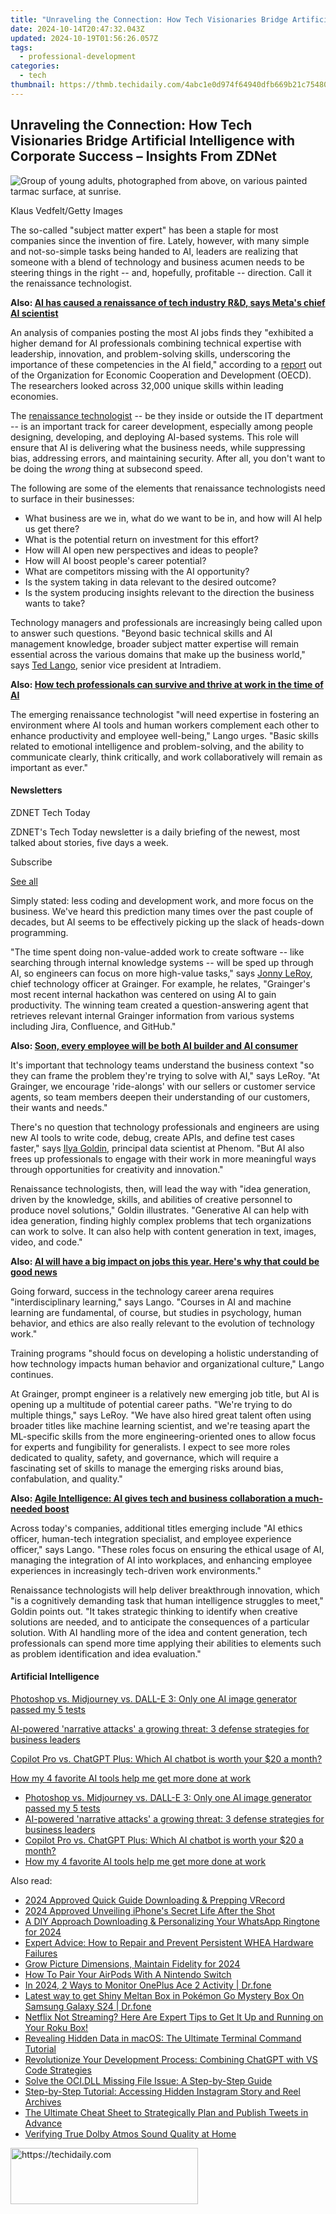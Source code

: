 ```yaml
---
title: "Unraveling the Connection: How Tech Visionaries Bridge Artificial Intelligence with Corporate Success – Insights From ZDNet"
date: 2024-10-14T20:47:32.043Z
updated: 2024-10-19T01:56:26.057Z
tags:
  - professional-development
categories:
  - tech
thumbnail: https://thmb.techidaily.com/4abc1e0d974f64940dfb669b21c754808ce4ab1e9a63c263741b581b4fbcec72.jpg
---
```


## Unraveling the Connection: How Tech Visionaries Bridge Artificial Intelligence with Corporate Success – Insights From ZDNet

![Group of young adults, photographed from above, on various painted tarmac surface, at sunrise.](https://www.zdnet.com/a/img/resize/0c88cac4afbb9467591ed7d311cfcba4071e816e/2024/02/22/9c0a9c45-ff7d-4f2f-b413-7e022cd011b5/gettyimages-912015306.jpg?auto=webp&width=1280)

Klaus Vedfelt/Getty Images

The so-called "subject matter expert" has been a staple for most companies since the invention of fire. Lately, however, with many simple and not-so-simple tasks being handed to AI, leaders are realizing that someone with a blend of technology and business acumen needs to be steering things in the right -- and, hopefully, profitable -- direction. Call it the renaissance technologist.

**Also: [AI has caused a renaissance of tech industry R&D, says Meta's chief AI scientist](https://www.zdnet.com/article/ai-has-caused-a-renaissance-of-tech-industry-r-d-says-metas-chief-ai-scientist/)**

An analysis of companies posting the most AI jobs finds they "exhibited a higher demand for AI professionals combining technical expertise with leadership, innovation, and problem-solving skills, underscoring the importance of these competencies in the AI field," according to a [report](https://www.oecd.org/publications/emerging-trends-in-ai-skill-demand-across-14-oecd-countries-7c691b9a-en.htm) out of the Organization for Economic Cooperation and Development (OECD). The researchers looked across 32,000 unique skills within leading economies. 

The [renaissance technologist](https://www.zdnet.com/article/ai-has-caused-a-renaissance-of-tech-industry-r-d-says-metas-chief-ai-scientist/) \-- be they inside or outside the IT department -- is an important track for career development, especially among people designing, developing, and deploying AI-based systems. This role will ensure that AI is delivering what the business needs, while suppressing bias, addressing errors, and maintaining security. After all, you don't want to be doing the _wrong_ thing at subsecond speed. 

The following are some of the elements that renaissance technologists need to surface in their businesses:

* What business are we in, what do we want to be in, and how will AI help us get there?
* What is the potential return on investment for this effort?
* How will AI open new perspectives and ideas to people?
* How will AI boost people's career potential?
* What are competitors missing with the AI opportunity?
* Is the system taking in data relevant to the desired outcome?
* Is the system producing insights relevant to the direction the business wants to take?

Technology managers and professionals are increasingly being called upon to answer such questions. "Beyond basic technical skills and AI management knowledge, broader subject matter expertise will remain essential across the various domains that make up the business world," says [Ted Lango](https://www.linkedin.com/in/tedlango/), senior vice president at Intradiem. 

**Also: [How tech professionals can survive and thrive at work in the time of AI](https://www.zdnet.com/home-and-office/work-life/how-tech-professionals-can-survive-and-thrive-at-work-in-the-time-of-ai/)**

The emerging renaissance technologist "will need expertise in fostering an environment where AI tools and human workers complement each other to enhance productivity and employee well-being," Lango urges. "Basic skills related to emotional intelligence and problem-solving, and the ability to communicate clearly, think critically, and work collaboratively will remain as important as ever." 

#### Newsletters

ZDNET Tech Today

ZDNET's Tech Today newsletter is a daily briefing of the newest, most talked about stories, five days a week.

 Subscribe

[See all](https://www.zdnet.com/newsletters/)

Simply stated: less coding and development work, and more focus on the business. We've heard this prediction many times over the past couple of decades, but AI seems to be effectively picking up the slack of heads-down programming. 

"The time spent doing non-value-added work to create software -- like searching through internal knowledge systems -- will be sped up through AI, so engineers can focus on more high-value tasks," says [Jonny LeRoy](https://invest.grainger.com/governance/board-of-directors/person-details/default.aspx?ItemId=9a49ff73-56b8-440b-82a9-82213b995f10), chief technology officer at Grainger. For example, he relates, "Grainger's most recent internal hackathon was centered on using AI to gain productivity. The winning team created a question-answering agent that retrieves relevant internal Grainger information from various systems including Jira, Confluence, and GitHub." 

**Also: [Soon, every employee will be both AI builder and AI consumer](https://www.zdnet.com/article/soon-every-employee-will-be-both-ai-builder-and-ai-consumer/)**

It's important that technology teams understand the business context "so they can frame the problem they're trying to solve with AI," says LeRoy. "At Grainger, we encourage 'ride-alongs' with our sellers or customer service agents, so team members deepen their understanding of our customers, their wants and needs."

There's no question that technology professionals and engineers are using new AI tools to write code, debug, create APIs, and define test cases faster," says [Ilya Goldin](https://www.ilyagoldin.com/), principal data scientist at Phenom. "But AI also frees up professionals to engage with their work in more meaningful ways through opportunities for creativity and innovation."

Renaissance technologists, then, will lead the way with "idea generation, driven by the knowledge, skills, and abilities of creative personnel to produce novel solutions," Goldin illustrates. "Generative AI can help with idea generation, finding highly complex problems that tech organizations can work to solve. It can also help with content generation in text, images, video, and code." 

**Also: [AI will have a big impact on jobs this year. Here's why that could be good news](https://www.zdnet.com/article/ai-will-have-a-big-impact-on-jobs-this-year-heres-why-that-could-be-good-news/)**

Going forward, success in the technology career arena requires "interdisciplinary learning," says Lango. "Courses in AI and machine learning are fundamental, of course, but studies in psychology, human behavior, and ethics are also really relevant to the evolution of technology work."

Training programs "should focus on developing a holistic understanding of how technology impacts human behavior and organizational culture," Lango continues.

At Grainger, prompt engineer is a relatively new emerging job title, but AI is opening up a multitude of potential career paths. "We're trying to do multiple things," says LeRoy. "We have also hired great talent often using broader titles like machine learning scientist, and we're teasing apart the ML-specific skills from the more engineering-oriented ones to allow focus for experts and fungibility for generalists. I expect to see more roles dedicated to quality, safety, and governance, which will require a fascinating set of skills to manage the emerging risks around bias, confabulation, and quality." 

**Also: [Agile Intelligence: AI gives tech and business collaboration a much-needed boost](https://www.zdnet.com/article/agile-intelligence-ai-gives-tech-and-business-collaboration-a-much-needed-boost/)**

Across today's companies, additional titles emerging include "AI ethics officer, human-tech integration specialist, and employee experience officer," says Lango. "These roles focus on ensuring the ethical usage of AI, managing the integration of AI into workplaces, and enhancing employee experiences in increasingly tech-driven work environments." 

Renaissance technologists will help deliver breakthrough innovation, which "is a cognitively demanding task that human intelligence struggles to meet," Goldin points out. "It takes strategic thinking to identify when creative solutions are needed, and to anticipate the consequences of a particular solution. With AI handling more of the idea and content generation, tech professionals can spend more time applying their abilities to elements such as problem identification and idea evaluation."

#### Artificial Intelligence

[Photoshop vs. Midjourney vs. DALL-E 3: Only one AI image generator passed my 5 tests](https://www.zdnet.com/article/is-photoshops-new-text-to-image-as-good-as-midjourney-and-dall-e-we-test-it-and-see/ "Photoshop vs. Midjourney vs. DALL-E 3: Only one AI image generator passed my 5 tests")

[AI-powered 'narrative attacks' a growing threat: 3 defense strategies for business leaders](https://www.zdnet.com/article/ai-powered-narrative-attacks-a-growing-threat-3-defense-strategies-for-business-leaders/ "AI-powered 'narrative attacks' a growing threat: 3 defense strategies for business leaders")

[Copilot Pro vs. ChatGPT Plus: Which AI chatbot is worth your $20 a month?](https://www.zdnet.com/article/copilot-pro-vs-chatgpt-plus-which-is-ai-chatbot-is-worth-your-20-a-month/ "Copilot Pro vs. ChatGPT Plus: Which AI chatbot is worth your $20 a month?")

[How my 4 favorite AI tools help me get more done at work](https://www.zdnet.com/article/how-my-4-favorite-ai-tools-help-me-get-more-done-at-work/ "How my 4 favorite AI tools help me get more done at work")

* [Photoshop vs. Midjourney vs. DALL-E 3: Only one AI image generator passed my 5 tests](https://www.zdnet.com/article/is-photoshops-new-text-to-image-as-good-as-midjourney-and-dall-e-we-test-it-and-see/ "Photoshop vs. Midjourney vs. DALL-E 3: Only one AI image generator passed my 5 tests")
* [AI-powered 'narrative attacks' a growing threat: 3 defense strategies for business leaders](https://www.zdnet.com/article/ai-powered-narrative-attacks-a-growing-threat-3-defense-strategies-for-business-leaders/ "AI-powered 'narrative attacks' a growing threat: 3 defense strategies for business leaders")
* [Copilot Pro vs. ChatGPT Plus: Which AI chatbot is worth your $20 a month?](https://www.zdnet.com/article/copilot-pro-vs-chatgpt-plus-which-is-ai-chatbot-is-worth-your-20-a-month/ "Copilot Pro vs. ChatGPT Plus: Which AI chatbot is worth your $20 a month?")
* [How my 4 favorite AI tools help me get more done at work](https://www.zdnet.com/article/how-my-4-favorite-ai-tools-help-me-get-more-done-at-work/ "How my 4 favorite AI tools help me get more done at work")

<ins class="adsbygoogle"
     style="display:block"
     data-ad-format="autorelaxed"
     data-ad-client="ca-pub-7571918770474297"
     data-ad-slot="1223367746"></ins>

<ins class="adsbygoogle"
     style="display:block"
     data-ad-client="ca-pub-7571918770474297"
     data-ad-slot="8358498916"
     data-ad-format="auto"
     data-full-width-responsive="true"></ins>

<span class="atpl-alsoreadstyle">Also read:</span>
<div><ul>
<li><a href="https://visual-screen-recording.techidaily.com/2024-approved-quick-guide-downloading-and-prepping-vrecord/"><u>2024 Approved Quick Guide Downloading & Prepping VRecord</u></a></li>
<li><a href="https://fox-cloud.techidaily.com/2024-approved-unveiling-iphones-secret-life-after-the-shot/"><u>2024 Approved Unveiling iPhone's Secret Life After the Shot</u></a></li>
<li><a href="https://extra-lessons.techidaily.com/a-diy-approach-downloading-and-personalizing-your-whatsapp-ringtone-for-2024/"><u>A DIY Approach Downloading & Personalizing Your WhatsApp Ringtone for 2024</u></a></li>
<li><a href="https://techno-recovery.techidaily.com/expert-advice-how-to-repair-and-prevent-persistent-whea-hardware-failures/"><u>Expert Advice: How to Repair and Prevent Persistent WHEA Hardware Failures</u></a></li>
<li><a href="https://some-techniques.techidaily.com/grow-picture-dimensions-maintain-fidelity-for-2024/"><u>Grow Picture Dimensions, Maintain Fidelity for 2024</u></a></li>
<li><a href="https://techno-recovery.techidaily.com/how-to-pair-your-airpods-with-a-nintendo-switch/"><u>How To Pair Your AirPods With A Nintendo Switch</u></a></li>
<li><a href="https://android-location-track.techidaily.com/in-2024-2-ways-to-monitor-oneplus-ace-2-activity-drfone-by-drfone-virtual-android/"><u>In 2024, 2 Ways to Monitor OnePlus Ace 2 Activity | Dr.fone</u></a></li>
<li><a href="https://change-location.techidaily.com/latest-way-to-get-shiny-meltan-box-in-pokemon-go-mystery-box-on-samsung-galaxy-s24-drfone-by-drfone-virtual-android/"><u>Latest way to get Shiny Meltan Box in Pokémon Go Mystery Box On Samsung Galaxy S24 | Dr.fone</u></a></li>
<li><a href="https://techno-recovery.techidaily.com/netflix-not-streaming-here-are-expert-tips-to-get-it-up-and-running-on-your-roku-box/"><u>Netflix Not Streaming? Here Are Expert Tips to Get It Up and Running on Your Roku Box!</u></a></li>
<li><a href="https://techno-recovery.techidaily.com/revealing-hidden-data-in-macos-the-ultimate-terminal-command-tutorial/"><u>Revealing Hidden Data in macOS: The Ultimate Terminal Command Tutorial</u></a></li>
<li><a href="https://tech-revival.techidaily.com/revolutionize-your-development-process-combining-chatgpt-with-vs-code-strategies/"><u>Revolutionize Your Development Process: Combining ChatGPT with VS Code Strategies</u></a></li>
<li><a href="https://tech-renaissance.techidaily.com/solve-the-ocidll-missing-file-issue-a-step-by-step-guide/"><u>Solve the OCI.DLL Missing File Issue: A Step-by-Step Guide</u></a></li>
<li><a href="https://techno-recovery.techidaily.com/step-by-step-tutorial-accessing-hidden-instagram-story-and-reel-archives/"><u>Step-by-Step Tutorial: Accessing Hidden Instagram Story and Reel Archives</u></a></li>
<li><a href="https://techno-recovery.techidaily.com/the-ultimate-cheat-sheet-to-strategically-plan-and-publish-tweets-in-advance/"><u>The Ultimate Cheat Sheet to Strategically Plan and Publish Tweets in Advance</u></a></li>
<li><a href="https://techno-recovery.techidaily.com/verifying-true-dolby-atmos-sound-quality-at-home/"><u>Verifying True Dolby Atmos Sound Quality at Home</u></a></li>
</ul></div>

<!-- affiliate ads begin -->
<a href="https://malaysia-healthcare-travel-council.pxf.io/c/5597632/1557746/17382" target="_top" id="1557746">
  <img src="//a.impactradius-go.com/display-ad/17382-1557746" border="0" alt="https://techidaily.com" width="300" height="90"/>
</a>
<img height="0" width="0" src="https://malaysia-healthcare-travel-council.pxf.io/i/5597632/1557746/17382" style="position:absolute;visibility:hidden;" border="0" />
<!-- affiliate ads end -->

